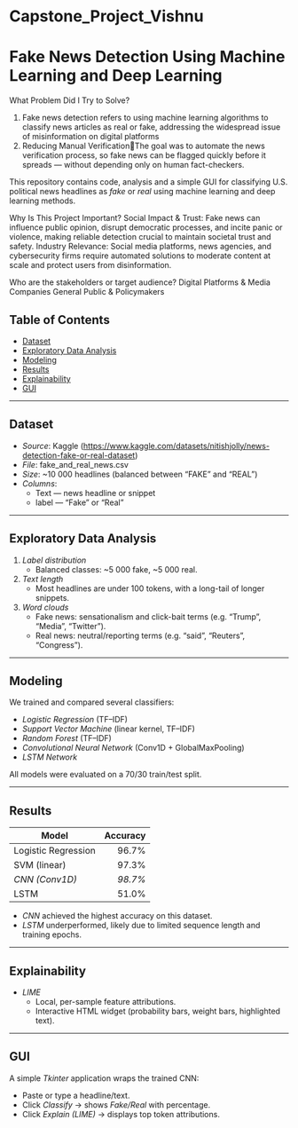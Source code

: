 # Capstone_Project_Vishnu
# Fake News Detection Using Machine Learning and Deep Learning
What Problem Did I Try to Solve?

1. Fake news detection refers to using machine learning algorithms to classify news articles as real or fake, addressing the widespread issue of misinformation on digital platforms
2. Reducing Manual VerificationThe goal was to automate the news verification process, so fake news can be flagged quickly before it spreads — without depending only on human fact-checkers.


This repository contains code, analysis and a simple GUI for classifying U.S. political news headlines as *fake* or *real* using machine learning and deep learning methods.

Why Is This Project Important?
 Social Impact & Trust: Fake news can influence public opinion, disrupt democratic processes, and incite panic or violence, making reliable detection crucial to maintain societal trust and safety.
Industry Relevance: Social media platforms, news agencies, and cybersecurity firms require automated solutions to moderate content at scale and protect users from disinformation.

Who are the stakeholders or target audience?
Digital Platforms & Media Companies
General Public & Policymakers



## Table of Contents

- [Dataset](#dataset)  
- [Exploratory Data Analysis](#exploratory-data-analysis)  
- [Modeling](#modeling)  
- [Results](#results)  
- [Explainability](#explainability)  
- [GUI](#gui)    

---

## Dataset

- *Source*: Kaggle (https://www.kaggle.com/datasets/nitishjolly/news-detection-fake-or-real-dataset)
- *File*: fake_and_real_news.csv  
- *Size*: ~10 000 headlines (balanced between “FAKE” and “REAL”)  
- *Columns*:  
  - Text — news headline or snippet  
  - label — “Fake” or “Real”

---

## Exploratory Data Analysis

1. *Label distribution*  
   - Balanced classes: ~5 000 fake, ~5 000 real.  
2. *Text length*  
   - Most headlines are under 100 tokens, with a long-tail of longer snippets.  
3. *Word clouds*  
   - Fake news: sensationalism and click-bait terms (e.g. “Trump”, “Media”, “Twitter”).  
   - Real news: neutral/reporting terms (e.g. “said”, “Reuters”, “Congress”).

---

## Modeling

We trained and compared several classifiers:

- *Logistic Regression* (TF–IDF)  
- *Support Vector Machine* (linear kernel, TF–IDF)  
- *Random Forest* (TF–IDF)  
- *Convolutional Neural Network* (Conv1D + GlobalMaxPooling)  
- *LSTM Network*

All models were evaluated on a 70/30 train/test split.

---

## Results

| Model                   | Accuracy |
|-------------------------|---------:|
| Logistic Regression     |    96.7% |
| SVM (linear)            |    97.3% |
| *CNN (Conv1D)*        |  *98.7%* |
| LSTM                    |    51.0% |

- *CNN* achieved the highest accuracy on this dataset.  
- *LSTM* underperformed, likely due to limited sequence length and training epochs.

---

## Explainability

- *LIME*  
  - Local, per-sample feature attributions.  
  - Interactive HTML widget (probability bars, weight bars, highlighted text).  

---

## GUI

A simple *Tkinter* application wraps the trained CNN:

- Paste or type a headline/text.  
- Click *Classify* → shows *Fake/Real* with percentage.  
- Click *Explain (LIME)* → displays top token attributions.




